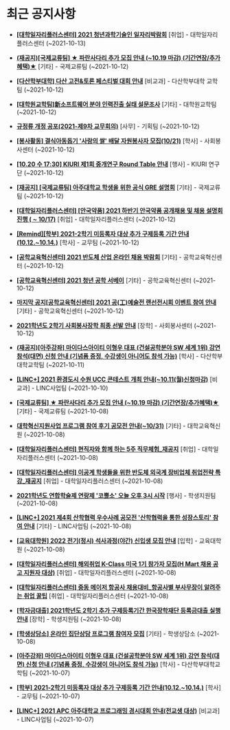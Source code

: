 # 최근 공지사항

* **[[대학일자리플러스센터] 2021 청년과학기술인 일자리박람회](http://ajou.ac.kr/kr/ajou/notice.do?mode=view&amp;articleNo=113910&amp;article.offset=0&amp;articleLimit=30)**
 [취업] - 대학일자리플러스센터 (~2021-10-13)

* **[(재공지)[국제교류팀] ★ 파란사다리 추가 모집 안내 (~10.19 마감) (기간연장/추가혜택)★](http://ajou.ac.kr/kr/ajou/notice.do?mode=view&amp;articleNo=113907&amp;article.offset=0&amp;articleLimit=30)**
 [기타] - 국제교류팀 (~2021-10-12)

* **[[다산학부대학] 다산 고전&amp;토론 페스티벌 대회 안내](http://ajou.ac.kr/kr/ajou/notice.do?mode=view&amp;articleNo=113906&amp;article.offset=0&amp;articleLimit=30)**
 [비교과] - 다산학부대학 교학팀 (~2021-10-12)

* **[[대학원교학팀]新소프트웨어 분야 인력진출 실태 설문조사](http://ajou.ac.kr/kr/ajou/notice.do?mode=view&amp;articleNo=113905&amp;article.offset=0&amp;articleLimit=30)**
 [기타] - 대학원교학팀 (~2021-10-12)

* **[규정류 개정 공포(2021-제9차 교무회의)](http://ajou.ac.kr/kr/ajou/notice.do?mode=view&amp;articleNo=113898&amp;article.offset=0&amp;articleLimit=30)**
 [사무] - 기획팀 (~2021-10-12)

* **[[봉사활동] 결식아동돕기 &#x27;사랑의 쌀&#x27; 배달 자원봉사자 모집(10/21)](http://ajou.ac.kr/kr/ajou/notice.do?mode=view&amp;articleNo=113895&amp;article.offset=0&amp;articleLimit=30)**
 [학사] - 사회봉사센터 (~2021-10-12)

* **[[10.20 수 17:30] KIURI 제1회 중개연구 Round Table 안내](http://ajou.ac.kr/kr/ajou/notice.do?mode=view&amp;articleNo=113878&amp;article.offset=0&amp;articleLimit=30)**
 [행사] - KIURI 연구단 (~2021-10-12)

* **[[재공지] [국제교류팀] 아주대학교 학생을 위한 공식 GRE 설명회](http://ajou.ac.kr/kr/ajou/notice.do?mode=view&amp;articleNo=113876&amp;article.offset=0&amp;articleLimit=30)**
 [기타] - 국제교류팀 (~2021-10-12)

* **[[대학일자리플러스센터] [안국약품] 2021 하반기 안국약품 공개채용 및 채용 설명회 진행 ( ~ 10/17)](http://ajou.ac.kr/kr/ajou/notice.do?mode=view&amp;articleNo=113875&amp;article.offset=0&amp;articleLimit=30)**
 [취업] - 대학일자리플러스센터 (~2021-10-12)

* **[[Remind][학부] 2021-2학기 미등록자 대상 추가 구제등록 기간 안내(10.12.~10.14.)](http://ajou.ac.kr/kr/ajou/notice.do?mode=view&amp;articleNo=113874&amp;article.offset=0&amp;articleLimit=30)**
 [학사] - 교무팀 (~2021-10-12)

* **[[공학교육혁신센터] 2021 반도체 산업 온라인 채용 박람회](http://ajou.ac.kr/kr/ajou/notice.do?mode=view&amp;articleNo=113872&amp;article.offset=0&amp;articleLimit=30)**
 [기타] - 공학교육혁신센터 (~2021-10-12)

* **[[공학교육혁신센터] 2021 청년 공학 서베이](http://ajou.ac.kr/kr/ajou/notice.do?mode=view&amp;articleNo=113871&amp;article.offset=0&amp;articleLimit=30)**
 [기타] - 공학교육혁신센터 (~2021-10-12)

* **[마지막 공지[공학교육혁신센터] 2021 공(工)예술전 랜선전시회 이벤트 참여 안내](http://ajou.ac.kr/kr/ajou/notice.do?mode=view&amp;articleNo=113870&amp;article.offset=0&amp;articleLimit=30)**
 [기타] - 공학교육혁신센터 (~2021-10-12)

* **[2021학년도 2학기 사회봉사장학 최종 선발 안내](http://ajou.ac.kr/kr/ajou/notice.do?mode=view&amp;articleNo=113868&amp;article.offset=0&amp;articleLimit=30)**
 [장학] - 사회봉사센터 (~2021-10-12)

* **[(재공지)[아주강좌] 마이다스아이티 이형우 대표 (건설공학분야 SW 세계 1위) 강연 참석(대면) 신청 안내 (기념품 증정, 수강생이 아니어도 참석 가능)](http://ajou.ac.kr/kr/ajou/notice.do?mode=view&amp;articleNo=113861&amp;article.offset=0&amp;articleLimit=30)**
 [학사] - 다산학부대학교학팀 (~2021-10-11)

* **[[LINC+] 2021 환경도시 수원 UCC 콘테스트 개최 안내(~10.11(월)신청마감)](http://ajou.ac.kr/kr/ajou/notice.do?mode=view&amp;articleNo=113860&amp;article.offset=0&amp;articleLimit=30)**
 [비교과] - LINC사업팀 (~2021-10-10)

* **[[국제교류팀] ★ 파란사다리 추가 모집 안내 (~10.19 마감) (기간연장/추가혜택)★](http://ajou.ac.kr/kr/ajou/notice.do?mode=view&amp;articleNo=113856&amp;article.offset=0&amp;articleLimit=30)**
 [기타] - 국제교류팀 (~2021-10-08)

* **[대학혁신지원사업 프로그램 참여 후기 공모전 안내(~10/31)](http://ajou.ac.kr/kr/ajou/notice.do?mode=view&amp;articleNo=113852&amp;article.offset=0&amp;articleLimit=30)**
 [기타] - 대학교육혁신원 (~2021-10-08)

* **[[대학일자리플러스센터] 현직자와 함께 하는 5주 직무체험_재공지](http://ajou.ac.kr/kr/ajou/notice.do?mode=view&amp;articleNo=113849&amp;article.offset=0&amp;articleLimit=30)**
 [취업] - 대학일자리플러스센터 (~2021-10-08)

* **[[대학일자리플러스센터] 이공계 학생들을 위한 반도체 외국계 장비업체 취업전략 특강_재공지](http://ajou.ac.kr/kr/ajou/notice.do?mode=view&amp;articleNo=113848&amp;article.offset=0&amp;articleLimit=30)**
 [취업] - 대학일자리플러스센터 (~2021-10-08)

* **[2021학년도 연합학술제 연랑제 &#x27;코뿔소&#x27; 오늘 오후 3시 시작](http://ajou.ac.kr/kr/ajou/notice.do?mode=view&amp;articleNo=113841&amp;article.offset=0&amp;articleLimit=30)**
 [행사] - 학생지원팀 (~2021-10-08)

* **[[LINC+] 2021 제4회 산학협력 우수사례 공모전 &#x27;산학협력을 통한 성장스토리&#x27; 참여 안내](http://ajou.ac.kr/kr/ajou/notice.do?mode=view&amp;articleNo=113838&amp;article.offset=0&amp;articleLimit=30)**
 [기타] - LINC사업팀 (~2021-10-08)

* **[[교육대학원] 2022 전기(정시) 석사과정(야간) 신입생 모집 안내](http://ajou.ac.kr/kr/ajou/notice.do?mode=view&amp;articleNo=113837&amp;article.offset=0&amp;articleLimit=30)**
 [입학] - 교육대학원 (~2021-10-08)

* **[[대학일자리플러스센터] 해외취업 K-Class 미국 1기 참가자 모집(H Mart 채용 공고 지원자 대상)](http://ajou.ac.kr/kr/ajou/notice.do?mode=view&amp;articleNo=113833&amp;article.offset=0&amp;articleLimit=30)**
 [취업] - 대학일자리플러스센터 (~2021-10-08)

* **[[대학일자리플러스센터] 중동 메이저 항공사 채용대비_항공사별 부사무장이 알려주는 취업 꿀팁](http://ajou.ac.kr/kr/ajou/notice.do?mode=view&amp;articleNo=113832&amp;article.offset=0&amp;articleLimit=30)**
 [취업] - 대학일자리플러스센터 (~2021-10-08)

* **[[학자금대출] 2021학년도 2학기 추가 구제등록기간 한국장학재단 등록금대출 실행 안내](http://ajou.ac.kr/kr/ajou/notice.do?mode=view&amp;articleNo=113831&amp;article.offset=0&amp;articleLimit=30)**
 [장학] - 학생지원팀 (~2021-10-08)

* **[[학생상담소] 온라인 집단상담 프로그램 참여자 모집](http://ajou.ac.kr/kr/ajou/notice.do?mode=view&amp;articleNo=113830&amp;article.offset=0&amp;articleLimit=30)**
 [기타] - 학생상담소 (~2021-10-08)

* **[[아주강좌] 마이다스아이티 이형우 대표 (건설공학분야 SW 세계 1위) 강연 참석(대면) 신청 안내 (기념품 증정, 수강생이 아니어도 참석 가능)](http://ajou.ac.kr/kr/ajou/notice.do?mode=view&amp;articleNo=113829&amp;article.offset=0&amp;articleLimit=30)**
 [학사] - 다산학부대학교학팀 (~2021-10-07)

* **[[학부] 2021-2학기 미등록자 대상 추가 구제등록 기간 안내(10.12.~10.14.)](http://ajou.ac.kr/kr/ajou/notice.do?mode=view&amp;articleNo=113825&amp;article.offset=0&amp;articleLimit=30)**
 [학사] - 교무팀 (~2021-10-07)

* **[[LINC+] 2021 APC 아주대학교 프로그래밍 경시대회 안내(전교생 대상)](http://ajou.ac.kr/kr/ajou/notice.do?mode=view&amp;articleNo=113822&amp;article.offset=0&amp;articleLimit=30)**
 [비교과] - LINC사업팀 (~2021-10-07)
